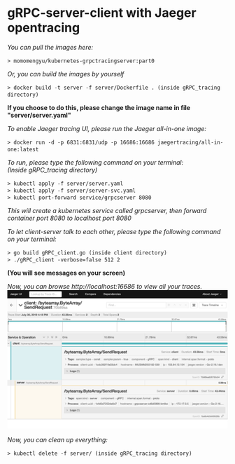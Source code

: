 # gRPC-server-client with Jaeger opentracing

*You can pull the images here:*
```
> momomengyu/kubernetes-grpctracingserver:part0
```
*Or, you can build the images by yourself*
```
> docker build -t server -f server/Dockerfile . (inside gRPC_tracing directory)
```
**If you choose to do this, please change the image name in file "server/server.yaml"**

*To enable Jaeger tracing UI, please run the Jaeger all-in-one image:*
```
> docker run -d -p 6831:6831/udp -p 16686:16686 jaegertracing/all-in-one:latest
```

*To run, please type the following command on your terminal:*\
*(Inside gRPC_tracing directory)*
```
> kubectl apply -f server/server.yaml
> kubectl apply -f server/server-svc.yaml
> kubectl port-forward service/grpcserver 8080
```
*This will create a kubernetes service called grpcserver, then forward container port 8080 to localhost port 8080*

*To let client-server talk to each other, please type the following command on your terminal:*
```
> go build gRPC_client.go (inside client directory)
> ./gRPC_client -verbose=false 512 2
```
**(You will see messages on your screen)**

*Now, you can browse http://localhost:16686 to view all your traces.*
![jaegerui](https://github.com/myMOMO94/intern_Teradata/blob/master/gRPC_tracing/jaegerUI.png)

*Now, you can clean up everything:*
```
> kubectl delete -f server/ (inside gRPC_tracing directory)
```
